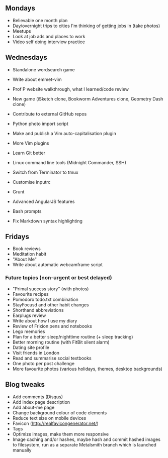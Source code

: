 ## Mondays

- Believable one month plan
- Day/overnight trips to cities I'm thinking of getting jobs in (take photos)
- Meetups
- Look at job ads and places to work
- Video self doing interview practice

## Wednesdays

- Standalone wordsearch game
- Write about emmet-vim
- Prof P website walkthrough, what I learned/code review

- New game (iSketch clone, Bookworm Adventures clone, Geometry Dash clone)
- Contribute to external GitHub repos
- Python photo import script
- Make and publish a Vim auto-capitalisation plugin

- More Vim plugins
- Learn Git better
- Linux command line tools (Midnight Commander, SSH)
- Switch from Terminator to tmux
- Customise inputrc
- Grunt
- Advanced AngularJS features
- Bash prompts
- Fix Markdown syntax highlighting 

## Fridays

- Book reviews
- Meditation habit
- "About Me"
- Write about automatic webcamframe script

### Future topics (non-urgent or best delayed)

- "Primal success story" (with photos)
- Favourite recipes
- Pomodoro todo.txt combination
- StayFocusd and other habit changes
- Shorthand abbreviations
- Earplugs review
- Write about how I use my diary
- Review of Frixion pens and notebooks
- Lego memories
- Plan for a better sleep/nighttime routine (+ sleep tracking)
- Better morning routine (with FitBit silent alarm)
- Dating site profile
- Visit friends in London
- Read and summarise social textbooks
- One photo per post challenge
- More favourite photos (various holidays, themes, desktop backgrounds)

## Blog tweaks

- Add comments (Disqus)
- Add index page description
- Add about-me page
- Change background colour of code elements
- Reduce text size on mobile devices
- Favicon (http://realfavicongenerator.net/)
- Tags
- Optimize images, make them more responsive
- Image caching and/or hashes, maybe hash and commit hashed images to filesystem, run as a separate Metalsmith branch which is launched manually
